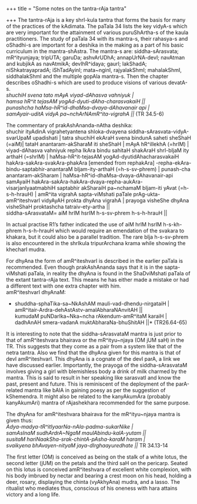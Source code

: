 +++
title = "Some notes on the tantra-rAja tantra"

+++
The tantra-rAja is a key shrI-kula tantra that forms the basis for many
of the practices of the kAdimata. The paTala 34 lists the key vidyA-s
which are very important for the attainment of various puruShArtha-s of
the kaula practitioners. The study of paTala 34 with its mantra-s, their
rahasya-s and oShadhi-s are important for a deshika in the making as a
part of his basic curriculum in the mantra-shAstra. The mantra-s are:
siddha-sArasvata; mR^ityunjaya; tripUTA; garuDa; ashvArUDhA;
annapUrNA-devI; navAtman and kubjikA as navAtmikA; devIhR^idaya; gaurI;
lakShadA; niShkatrayapradA; iShTadAyinI; mata\~nginI, rajyalakShmI;
mahalakShmI, siddhalakShmI and the multiple gopAla mantra-s. Then the
chapter describes oShadhi-s which are used to produce visions of various
devatA-s.  
*shuchiH svena tato mAyA viyad-dAhasva vahniyuk |  
hamsa hR^it tejasAM yogAd-dyuti-dAha-charasvakaiH ||  
punashcha haMsa-hR^id-dhaMsa-dvaya-dAhavanair api |  
samAyair-uditA vidyA pa\~nchArNAmR^ita-vigrahA ||* (TR 34.5-6)

The commentary of prakAshAnanda-nAtha deshika:  
shuchir ityAdinA vigrahetyantena shloka-dvayena
siddha-sArasvata-vidyA-svarUpaM upadishati | tatra shuchiH ekAraH svena
bindunA saheti sheShaH (=aiM)| tataH anantaram-akSharaM iti sheShaH |
mAyA hR^illekhA (=hrIM) | viyad-dAhasva vahniyuk repha IkAra bindu
sahitaH shakAraH shrI-bIjaM ity arthaH (=shrIM) | haMsa-hR^it-tejasAM
yogAd-dyutidAhacharasvakaiH hakAra-sakAra-svakAra-phakAra \[emended from
rephakAra\] -repha-ekAra-bindu-saptabhir-anantaraM bIjam-ity-arthaH
(=h-s-sv-phrem) | punash-cha anantaram-akSharam |
haMsa-hR^id-dhaMsa-dvaya-dAhavanair-api samAyaiH
hakAra-sakAra-hakAra-dvaya-repha-aukAra-visarjanIyaatmabhiH saptabhir
akSharaiH pa\~nchamaM bIjam-iti yAvat (=h-s-h-hrauH) | amR^ita vigrahA
sapta-viMshati paTale prAg-ukta-amR^iteshvarI vidyAyAH prokta dhyAna
vigrahA | prayoga visheShe dhyAna visheShaH proktashcha
tatraiv-ety-artha ||   
siddha-sArasvataM= aiM hrIM hsrIM h-s-sv-phrem h-s-h-hrauH ||

In actual practise R1’s father indicated the use of aiM hrIM hsrIM
h-s-kh-phrem h-s-h-hrauH which would require an emendation of the
svakara to khakara, but it could also be a parallel tradition. The rare
bIja h-s-sv-phrem is also encountered in the shrIkula tripurArchana
krama while showing the khecharI mudra.

For dhyAna the form of amR^iteshvarI is described in the earlier paTala
is recommended. Even though prakAshAnanda says that it is in the
sapta-viMshati paTala, in reality the dhyAna is found in the
ShaDviMshati paTala of the extant tantra-rAja text. This means he has
either made a mistake or had a different text with one extra chapter
with him.  
amR^iteshvarI dhyAnaM:  
* shuddha-sphaTika-sa\~NkAshAM mauli-vad-dhendu-nirgataiH |  
amR^itair-Ardra-dehAstAstv-amalAbharaNAnvitAH ||  
kumudaM puNDarIka\~Nka\~ncha rAkendum-amR^itaM karaiH |  
dadhAnAH smera-vadanA muktAbharaNa-bhuShitAH ||* (TR26.64-65)

It is interesting to note that the siddha-sArasvataM mantra is just
prior to that of amR^iteshvara bhairava or the mR^ityu\~njaya (OM jUM
saH) in the TR. This suggests that they come as a pair from a system
like that of the netra tantra. Also we find that the dhyAna given for
this mantra is that of devI amR^iteshvarI. This dhyAna is a cognate of
the devI parA, a link we have discussed earlier. Importantly, the
prayoga of the siddha-sArasvataM involves giving a girl with blemishless
body a drink of milk charmed by the mantra. This is said to result in
her speaking like sarasvatI and know the past, present and future. This
is reminiscent of the deployment of the parA-related mantra like bAlA in
gaining poesy as per the suggestion of kShemendra. It might also be
related to the kanyAkumAra (probably kanyAkumAri) mantra of rAjashekhara
recommended for the same purpose.

The dhyAna for amR^iteshvara bhairava for the mR^ityu\~njaya mantra is
given thus:  
*Adya-madya-tR^itIyaarNa-nAla-padma-sukarNike |  
samAsInaM sudhArdrA\~NgaM maulAbindu-kalA-yutam ||  
susitaM hariNaakSha-srak-chintA-pAsha-karaM haram |  
svaikyena bhAvayen-nityaM jaya-dIrghaayuredhate ||* TR 34.13-14

The first letter (OM) is conceived as being on the stalk of a white
lotus, the second letter (jUM) on the petals and the third saH on the
pericarp. Seated on this lotus is conceived amR^iteshvara of excellent
white complexion, with his body imbrued by nectar and bearing a crest
moon on his head, holding a deer, rosary, displaying the chinta
(vyAkhyAna) mudra, and a lasso. The ritualist who mediates thus,
conscious of his oneness with hara attains victory and a long life.
